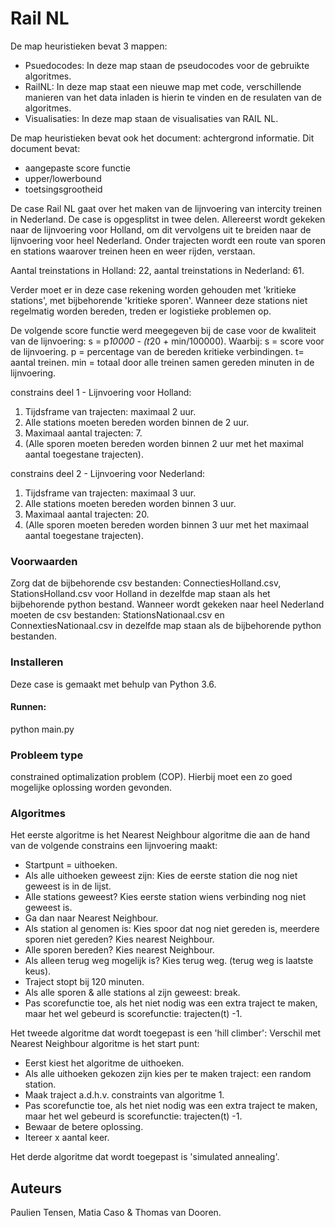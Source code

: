 # Rail NL 

De map heuristieken bevat 3 mappen:
- Psuedocodes: In deze map staan de pseudocodes voor de gebruikte algoritmes.
- RailNL: In deze map staat een nieuwe map met code, verschillende manieren van
het data inladen is hierin te vinden en de resulaten van de algoritmes.
- Visualisaties: In deze map staan de visualisaties van RAIL NL. 

De map heuristieken bevat ook het document: achtergrond informatie. 
Dit document bevat:
- aangepaste score functie
- upper/lowerbound
- toetsingsgrootheid

De case Rail NL gaat over het maken van de lijnvoering van intercity treinen in 
Nederland. De case is opgesplitst in twee delen. Allereerst wordt gekeken naar 
de lijnvoering voor Holland, om dit vervolgens uit te breiden naar de lijnvoering 
voor heel Nederland. 
Onder trajecten wordt een route van sporen en stations waarover treinen heen en 
weer rijden, verstaan.

Aantal treinstations in Holland: 22, 
aantal treinstations in Nederland: 61. 

Verder moet er in deze case rekening worden gehouden met 'kritieke stations', 
met bijbehorende 'kritieke sporen'. Wanneer deze stations niet regelmatig worden 
bereden, treden er logistieke problemen op. 

De volgende score functie werd meegegeven bij de case voor de kwaliteit van de 
lijnvoering: 
s = p*10000 - (t*20 + min/100000).
Waarbij:
s = score voor de lijnvoering. 
p = percentage van de bereden kritieke verbindingen. 
t= aantal treinen. 
min = totaal door alle treinen samen gereden minuten in de lijnvoering.

constrains deel 1 - Lijnvoering voor Holland:
1. Tijdsframe van trajecten: maximaal 2 uur. 
2. Alle stations moeten bereden worden binnen de 2 uur. 
3. Maximaal aantal trajecten: 7. 
4. (Alle sporen moeten bereden worden binnen 2 uur met het maximal aantal 
toegestane trajecten).

constrains deel 2 - Lijnvoering voor Nederland:
1. Tijdsframe van trajecten: maximaal 3 uur. 
2. Alle stations moeten bereden worden binnen 3 uur. 
3. Maximaal aantal trajecten: 20. 
4. (Alle sporen moeten bereden worden binnen 3 uur met het maximaal aantal 
toegestane trajecten).

### Voorwaarden

Zorg dat de bijbehorende csv bestanden: ConnectiesHolland.csv, 
StationsHolland.csv voor Holland in dezelfde map staan als het bijbehorende 
python bestand. 
Wanneer wordt gekeken naar heel Nederland moeten de csv bestanden: 
StationsNationaal.csv en ConnextiesNationaal.csv in dezelfde map staan 
als de bijbehorende python bestanden. 

### Installeren

Deze case is gemaakt met behulp van Python 3.6.

#### Runnen:
python main.py

### Probleem type
constrained optimalization problem (COP). Hierbij moet een zo goed mogelijke 
oplossing worden gevonden. 

### Algoritmes

Het eerste algoritme is het Nearest Neighbour algoritme die aan de hand van 
de volgende constrains een lijnvoering maakt:
- Startpunt = uithoeken. 
- Als alle uithoeken geweest zijn: Kies de eerste station die nog niet geweest is
in de lijst. 
- Alle stations geweest? Kies eerste station wiens verbinding nog niet geweest is. 
- Ga dan naar Nearest Neighbour.
- Als station al genomen is: Kies spoor dat nog niet gereden is, meerdere sporen
niet gereden? Kies nearest Neighbour. 
- Alle sporen bereden? Kies nearest Neighbour. 
- Als alleen terug weg mogelijk is? Kies terug weg. (terug weg is laatste keus).
- Traject stopt bij 120 minuten. 
- Als alle sporen & alle stations al zijn geweest: break.
- Pas scorefunctie toe, als het niet nodig was een extra traject te maken, maar
  het wel gebeurd is scorefunctie: trajecten(t) -1.

Het tweede algoritme dat wordt toegepast is een 'hill climber':
Verschil met Nearest Neighbour algoritme is het start punt: 
- Eerst kiest het algoritme de uithoeken. 
- Als alle uithoeken gekozen zijn kies per te maken traject: een random station. 
- Maak traject a.d.h.v. constraints van algoritme 1.
- Pas scorefunctie toe, als het niet nodig was een extra traject te maken, maar
  het wel gebeurd is scorefunctie: trajecten(t) -1.
- Bewaar de betere oplossing.
- Itereer x aantal keer. 


Het derde algoritme dat wordt toegepast is 'simulated annealing'. 



## Auteurs
Paulien Tensen, Matia Caso & Thomas van Dooren. 







